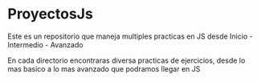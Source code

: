 # ProyectosJs
Este es un repositorio que maneja multiples practicas en JS desde Inicio - Intermedio - Avanzado

En cada directorio encontraras diversa practicas de ejercicios, desde lo mas basico a lo mas avanzado que podramos llegar en JS
